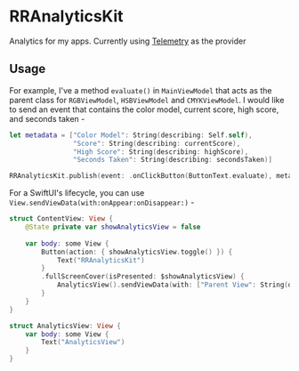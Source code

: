 # RRAnalyticsKit

Analytics for my apps. Currently using [Telemetry](https://apptelemetry.io) as the provider

## Usage 

For example, I've a method `evaluate()` in `MainViewModel` that acts as the parent class for `RGBViewModel`, `HSBViewModel` and `CMYKViewModel`. I would like to send an event that contains the color model, current score, high score, and seconds taken - 

```swift 
let metadata = ["Color Model": String(describing: Self.self),
                "Score": String(describing: currentScore),
                "High Score": String(describing: highScore),
                "Seconds Taken": String(describing: secondsTaken)]

RRAnalyticsKit.publish(event: .onClickButton(ButtonText.evaluate), metadata: metadata)
```

For a SwiftUI's lifecycle, you can use `View.sendViewData(with:onAppear:onDisappear:)` - 

```swift
struct ContentView: View {
    @State private var showAnalyticsView = false
    
    var body: some View {
        Button(action: { showAnalyticsView.toggle() }) {
            Text("RRAnalyticsKit")
        }
        .fullScreenCover(isPresented: $showAnalyticsView) { 
            AnalyticsView().sendViewData(with: ["Parent View": String(describing: Self.self)], onAppear: true, onDisappear: true)
        }
    }
}

struct AnalyticsView: View {
    var body: some View {
        Text("AnalyticsView")
    }
}
```

